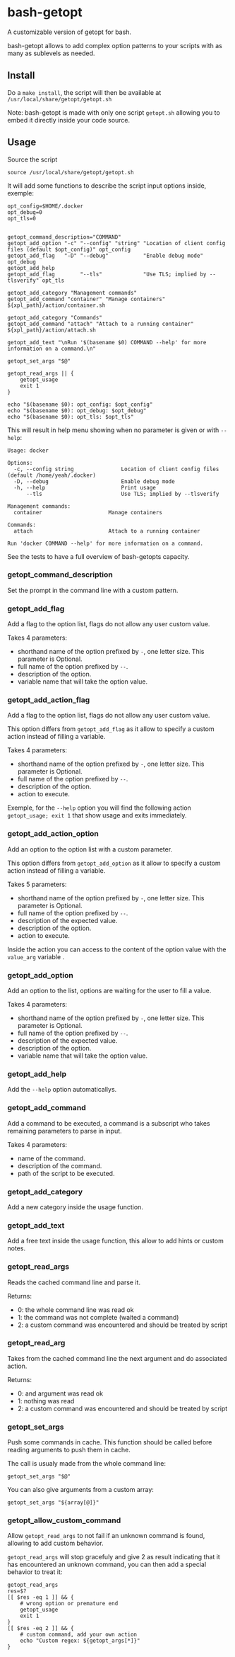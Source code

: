 # bash-getopt

A customizable version of getopt for bash.

bash-getopt allows to add complex option patterns to your scripts with as many as sublevels as needed.

## Install

Do a ```make install```, the script will then be available at ```/usr/local/share/getopt/getopt.sh```

Note: bash-getopt is made with only one script ```getopt.sh``` allowing you to embed it directly inside your code source.

## Usage

Source the script 

```
source /usr/local/share/getopt/getopt.sh
```

It will add some functions to describe the script input options inside, exemple:

```
opt_config=$HOME/.docker
opt_debug=0
opt_tls=0


getopt_command_description="COMMAND"
getopt_add_option "-c" "--config" "string" "Location of client config files (default $opt_config)" opt_config
getopt_add_flag   "-D" "--debug"  		   "Enable debug mode" opt_debug
getopt_add_help
getopt_add_flag 	   "--tls"    		   "Use TLS; implied by --tlsverify" opt_tls

getopt_add_category "Management commands"
getopt_add_command "container" "Manage containers" ${xpl_path}/action/container.sh

getopt_add_category "Commands"
getopt_add_command "attach" "Attach to a running container" ${xpl_path}/action/attach.sh

getopt_add_text "\nRun '$(basename $0) COMMAND --help' for more information on a command.\n"

getopt_set_args "$@" 

getopt_read_args || {
	getopt_usage
	exit 1
}

echo "$(basename $0): opt_config: $opt_config"
echo "$(basename $0): opt_debug: $opt_debug"
echo "$(basename $0): opt_tls: $opt_tls"
```
This will result in help menu showing when no parameter is given or with ```--help```:

```
Usage: docker 

Options:
  -c, --config string               Location of client config files (default /home/yeah/.docker)
  -D, --debug                       Enable debug mode
  -h, --help                        Print usage
      --tls                         Use TLS; implied by --tlsverify

Management commands:
  container                     Manage containers

Commands:
  attach                        Attach to a running container

Run 'docker COMMAND --help' for more information on a command.
```
See the tests to have a full overview of bash-getopts capacity.

### getopt_command_description

Set the prompt in the command line with a custom pattern.

### getopt_add_flag

Add a flag to the option list, flags do not allow any user custom value.

Takes 4 parameters:

  * shorthand name of the option prefixed by ```-```, one letter size. This parameter is Optional.
  * full name of the option prefixed by ```--```.
  * description of the option.
  * variable name that will take the option value.

### getopt_add_action_flag

Add a flag to the option list, flags do not allow any user custom value.

This option differs from ```getopt_add_flag``` as it allow to specify a custom action instead of filling a variable.

Takes 4 parameters:

  * shorthand name of the option prefixed by ```-```, one letter size. This parameter is Optional.
  * full name of the option prefixed by ```--```.
  * description of the option.
  * action to execute.

Exemple, for the ```--help``` option you will find the following action ```getopt_usage; exit 1``` that show usage and exits immediately.

### getopt_add_action_option

Add an option to the option list with a custom parameter.

This option differs from ```getopt_add_option``` as it allow to specify a custom action instead of filling a variable.

Takes 5 parameters:

  * shorthand name of the option prefixed by ```-```, one letter size. This parameter is Optional.
  * full name of the option prefixed by ```--```.
  * description of the expected value.
  * description of the option.
  * action to execute.

Inside the action you can access to the content of the option value with the ```value_arg``` variable .

### getopt_add_option

Add an option to the list, options are waiting for the user to fill a value.

Takes 4 parameters:

  * shorthand name of the option prefixed by ```-```, one letter size. This parameter is Optional.
  * full name of the option prefixed by ```--```.
  * description of the expected value.
  * description of the option.
  * variable name that will take the option value.

### getopt_add_help

Add the ```--help``` option automaticallys.

### getopt_add_command

Add a command to be executed, a command is a subscript who takes remaining parameters to parse in input.

Takes 4 parameters:

  * name of the command.
  * description of the command.
  * path of the script to be executed.

### getopt_add_category

Add a new category inside the usage function. 

### getopt_add_text

Add a free text inside the usage function, this allow to add hints or custom notes.

### getopt_read_args

Reads the cached command line and parse it.

Returns:

  * 0: the whole command line was read ok
  * 1: the command was not complete (waited a command)
  * 2: a custom command was encountered and should be treated by script

### getopt_read_arg

Takes from the cached command line the next argument and do associated action.

Returns:

  * 0: and argument was read ok
  * 1: nothing was read
  * 2: a custom command was encountered and should be treated by script

### getopt_set_args

Push some commands in cache. This function should be called before reading arguments to push them in cache.

The call is usualy made from the whole command line:

```
getopt_set_args "$@"
```

You can also give arguments from a custom array:

```
getopt_set_args "${array[@]}"
```

### getopt_allow_custom_command

Allow ```getopt_read_args``` to not fail if an unknown command is found, allowing to add custom behavior.

```getopt_read_args``` will stop gracefuly and give 2 as result indicating that it has encountered an unknown command, you can then add a special behavior to treat it:

```
getopt_read_args
res=$?
[[ $res -eq 1 ]] && {
	# wrong option or premature end
	getopt_usage
	exit 1
}
[[ $res -eq 2 ]] && {
	# custom command, add your own action
	echo "Custom regex: ${getopt_args[*]}"
}
```
